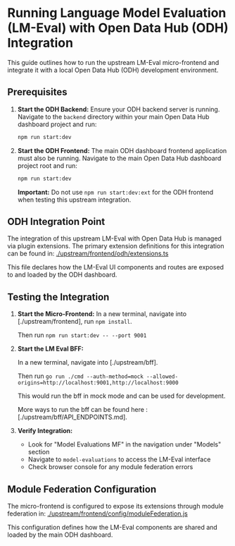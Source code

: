 # Running Language Model Evaluation (LM-Eval) with Open Data Hub (ODH) Integration

This guide outlines how to run the upstream LM-Eval micro-frontend and integrate it with a local Open Data Hub (ODH) development environment.

## Prerequisites

1.  **Start the ODH Backend:**
    Ensure your ODH backend server is running. Navigate to the `backend` directory within your main Open Data Hub dashboard project and run:

    ```bash
    npm run start:dev
    ```

2.  **Start the ODH Frontend:**
    The main ODH dashboard frontend application must also be running. Navigate to the main Open Data Hub dashboard project root and run:
    ```bash
    npm run start:dev
    ```
    **Important:** Do not use `npm run start:dev:ext` for the ODH frontend when testing this upstream integration.

## ODH Integration Point

The integration of this upstream LM-Eval with Open Data Hub is managed via plugin extensions. The primary extension definitions for this integration can be found in:
[./upstream/frontend/odh/extensions.ts](./upstream/frontend/odh/extensions.ts)

This file declares how the LM-Eval UI components and routes are exposed to and loaded by the ODH dashboard.

## Testing the Integration

1. **Start the Micro-Frontend:**
   In a new terminal, navigate into [./upstream/frontend], run `npm install`.

   Then run `npm run start:dev -- --port 9001`

2. **Start the LM Eval BFF:**

   In a new terminal, navigate into [./upstream/bff].

   Then run `go run ./cmd --auth-method=mock --allowed-origins=http://localhost:9001,http://localhost:9000`

   This would run the bff in mock mode and can be used for development.

   More ways to run the bff can be found here : [./upstream/bff/API_ENDPOINTS.md].

3. **Verify Integration:**
   - Look for "Model Evaluations MF" in the navigation under "Models" section
   - Navigate to `model-evaluations` to access the LM-Eval interface
   - Check browser console for any module federation errors

## Module Federation Configuration

The micro-frontend is configured to expose its extensions through module federation in:
[./upstream/frontend/config/moduleFederation.js](./upstream/frontend/config/moduleFederation.js)

This configuration defines how the LM-Eval components are shared and loaded by the main ODH dashboard.
